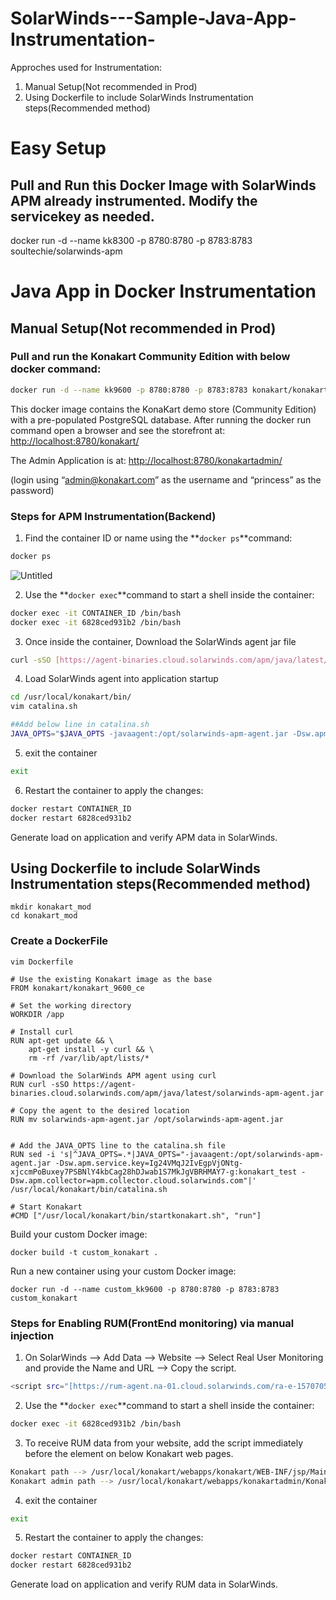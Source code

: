 # SolarWinds---Sample-Java-App-Instrumentation-

Approches used for Instrumentation: 
1) Manual Setup(Not recommended in Prod)
2) Using Dockerfile to include SolarWinds Instrumentation steps(Recommended method)

# Easy Setup 
## Pull and Run this Docker Image with SolarWinds APM already instrumented. Modify the servicekey as needed. 
docker run -d --name kk8300 -p 8780:8780 -p 8783:8783 soultechie/solarwinds-apm


# **Java App in Docker Instrumentation**


## Manual Setup(Not recommended in Prod)

### Pull and run the Konakart Community Edition with below docker command:

```bash
docker run -d --name kk9600 -p 8780:8780 -p 8783:8783 konakart/konakart_9600_ce
```

This docker image contains the KonaKart demo store (Community Edition) with a pre-populated PostgreSQL database. After running the docker run command open a browser and see the storefront at: [http://localhost:8780/konakart/](http://localhost:8780/konakart/)

The Admin Application is at: [http://localhost:8780/konakartadmin/](http://localhost:8780/konakartadmin/)

(login using “admin@konakart.com” as the username and “princess” as the password)

### Steps for APM Instrumentation(Backend)

1) Find the container ID or name using the **`docker ps`**command:

```bash
docker ps
```

![Untitled](https://s3-us-west-2.amazonaws.com/secure.notion-static.com/421cf54c-a999-4857-bcce-6a98b7bef4ef/Untitled.png)

2) Use the **`docker exec`**command to start a shell inside the container:

```bash
docker exec -it CONTAINER_ID /bin/bash
docker exec -it 6828ced931b2 /bin/bash
```

3) Once inside the container, Download the SolarWinds agent jar file

```bash
curl -sSO [https://agent-binaries.cloud.solarwinds.com/apm/java/latest/solarwinds-apm-agent.jar](https://agent-binaries.cloud.solarwinds.com/apm/java/latest/solarwinds-apm-agent.jar)
```

4) Load SolarWinds agent into application startup

```bash
cd /usr/local/konakart/bin/
vim catalina.sh
```

```bash
##Add below line in catalina.sh
JAVA_OPTS="$JAVA_OPTS -javaagent:/opt/solarwinds-apm-agent.jar -Dsw.apm.service.key=Ig24VMqJ2IvEgpVjONtg-xjccmPoBuxey7PSBNlY4kbCag28hDJwab1S7MkJgVBRHMAY7-g:test_docker -Dsw.apm.collector=[apm.collector.cloud.solarwinds.com](http://apm.collector.cloud.solarwinds.com/)"
```

5) exit the container 

```bash
exit
```

6) Restart the container to apply the changes:

```bash
docker restart CONTAINER_ID
docker restart 6828ced931b2 
```

Generate load on application and verify APM data in SolarWinds. 

## Using Dockerfile to include SolarWinds Instrumentation steps(Recommended method)
```
mkdir konakart_mod
cd konakart_mod
```
### Create a DockerFile
```
vim Dockerfile
```
```
# Use the existing Konakart image as the base
FROM konakart/konakart_9600_ce

# Set the working directory
WORKDIR /app

# Install curl
RUN apt-get update && \
    apt-get install -y curl && \
    rm -rf /var/lib/apt/lists/*

# Download the SolarWinds APM agent using curl
RUN curl -sSO https://agent-binaries.cloud.solarwinds.com/apm/java/latest/solarwinds-apm-agent.jar

# Copy the agent to the desired location
RUN mv solarwinds-apm-agent.jar /opt/solarwinds-apm-agent.jar


# Add the JAVA_OPTS line to the catalina.sh file
RUN sed -i 's|^JAVA_OPTS=.*|JAVA_OPTS="-javaagent:/opt/solarwinds-apm-agent.jar -Dsw.apm.service.key=Ig24VMqJ2IvEgpVjONtg-xjccmPoBuxey7PSBNlY4kbCag28hDJwab1S7MkJgVBRHMAY7-g:konakart_test -Dsw.apm.collector=apm.collector.cloud.solarwinds.com"|' /usr/local/konakart/bin/catalina.sh

# Start Konakart
#CMD ["/usr/local/konakart/bin/startkonakart.sh", "run"]

```
Build your custom Docker image:
```
docker build -t custom_konakart .
```
Run a new container using your custom Docker image:
```
docker run -d --name custom_kk9600 -p 8780:8780 -p 8783:8783 custom_konakart
```
### Steps for Enabling RUM(FrontEnd monitoring) via manual injection

1) On SolarWinds —> Add Data —> Website —> Select Real User Monitoring and provide the Name and URL —> Copy the script. 

```bash
<script src="[https://rum-agent.na-01.cloud.solarwinds.com/ra-e-1570705138407104512.js](https://rum-agent.na-01.cloud.solarwinds.com/ra-e-1570705138407104512.js)" async></script>
```

2) Use the **`docker exec`**command to start a shell inside the container:

```bash
docker exec -it 6828ced931b2 /bin/bash
```

3) To receive RUM data from your website, add the script immediately before the </body> element on below Konakart web pages.

```bash
Konakart path --> /usr/local/konakart/webapps/konakart/WEB-INF/jsp/MainLayout.jsp
Konakart admin path --> /usr/local/konakart/webapps/konakartadmin/KonakartAdmin.html
```

4) exit the container 

```bash
exit
```

5) Restart the container to apply the changes:

```bash
docker restart CONTAINER_ID
docker restart 6828ced931b2 
```

Generate load on application and verify RUM data in SolarWinds.
